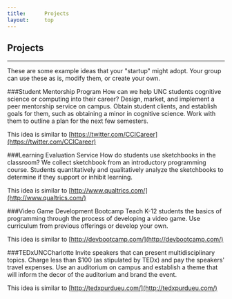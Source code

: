 ```yaml
---
title:      Projects
layout:     top
---
```


Projects
-

<hr/>

These are some example ideas that your "startup" might adopt. Your group can use these as is, modify them, or create your own.

###Student Mentorship Program
How can we help UNC students cognitive science or computing into their career? Design, market, and implement a peer mentorship service on campus. Obtain student clients, and establish goals for them, such as obtaining a minor in cognitive science. Work with them to outline a plan for the next few semesters.  

This idea is similar to [https://twitter.com/CCICareer](https://twitter.com/CCICareer)

###Learning Evaluation Service
How do students use sketchbooks in the classroom? We collect sketchbook from an introductory programming course. Students quantitatively and qualitatively analyze the sketchbooks to determine if they support or inhibit learning.

This idea is similar to [http://www.qualtrics.com/](http://www.qualtrics.com/) 

###Video Game Development Bootcamp
Teach K-12 students the basics of programming through the process of developing a video game. Use curriculum from previous offerings or develop your own. 

This idea is similar to [http://devbootcamp.com/](http://devbootcamp.com/) 

###TEDxUNCCharlotte
Invite speakers that can present multidisciplinary topics. Charge less than $100 (as stipulated by TEDx) and pay the speakers' travel expenses. Use an auditorium on campus and establish a theme that will inform the decor of the auditorium and brand the event.

This idea is similar to [http://tedxpurdueu.com/](http://tedxpurdueu.com/) 
